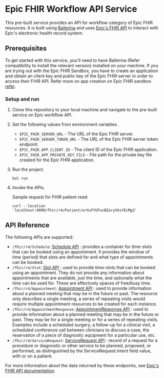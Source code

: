 # Epic FHIR Workflow API Service

This pre-built service provides an API for workflow category of Epic FHIR resources. It is built using [Ballerina](https://ballerina.io/) and uses [Epic's FHIR API](https://fhir.epic.com/Documentation) to interact with Epic's electronic health record system.

## Prerequisites

To get started with this service, you'll need to have Ballerina (Refer compatibility to install the relevant version) installed on your machine. If you are trying out with the Epic FHIR Sandbox, you have to create an application and obtain an client key and public key of the Epic FHIR server in order to access their FHIR API. Refer more on app creation on Epic FHIR sandbox [refer](https://fhir.epic.com/Documentation?docId=oauth2&section=BackendOAuth2Guide).

### Setup and run

1. Clone this repository to your local machine and navigate to the pre-built service on Epic workflow API.

2. Set the following values from environment variables.
    - `EPIC_FHIR_SERVER_URL` - The URL of the Epic FHIR server.
    - `EPIC_FHIR_SERVER_TOKEN_URL` - The URL of the Epic FHIR server token endpoint.
    - `EPIC_FHIR_APP_CLIENT_ID` - The client ID of the Epic FHIR application.
    - `EPIC_FHIR_APP_PRIVATE_KEY_FILE` - File path for the private key file created for the Epic FHIR application.

3. Run the project.

    ```ballerina
    bal run
    ```

4. Invoke the APIs.

    Sample request for FHIR patient read:

    ```
    curl --location 'localhost:9090/fhir/r4/Patient/erXuFYUfucBZaryVksYEcMg3'
    ```

## API Reference

The following APIs are supported:

- `/fhir/r4/Schedule`: [Schedule API](http://hl7.org/fhir/R4/schedule.html) : provides a container for time-slots that can be booked using an appointment. It provides the window of time (period) that slots are defined for and what type of appointments can be booked.
- `/fhir/r4/Slot`: [Slot API](http://hl7.org/fhir/R4/slot.html) : used to provide time-slots that can be booked using an appointment. They do not provide any information about appointments that are available, just the time, and optionally what the time can be used for. These are effectively spaces of free/busy time.
- `/fhir/r4/Appointment`: [Appointment API](http://hl7.org/fhir/R4/appointment.html) : used to provide information about a planned meeting that may be in the future or past. The resource only describes a single meeting, a series of repeating visits would require multiple appointment resources to be created for each instance.
- `/fhir/r4/AppointmentResponse`: [AppointmentResponse API](http://hl7.org/fhir/R4/appointmentresponse.html) : used to provide information about a planned meeting that may be in the future or past. They may be for a single meeting or for a series of repeating visits. Examples include a scheduled surgery, a follow-up for a clinical visit, a scheduled conference call between clinicians to discuss a case, the reservation of a piece of diagnostic equipment for a particular use, etc.
- `/fhir/r4/ServiceRequest`: [ServiceRequest API](http://hl7.org/fhir/R4/servicerequest.html) : record of a request for a procedure or diagnostic or other service to be planned, proposed, or performed, as distinguished by the ServiceRequest.intent field value, with or on a patient.

For more information about the data returned by these endpoints, see [Epic's FHIR API documentation](https://fhir.epic.com/Documentation).
